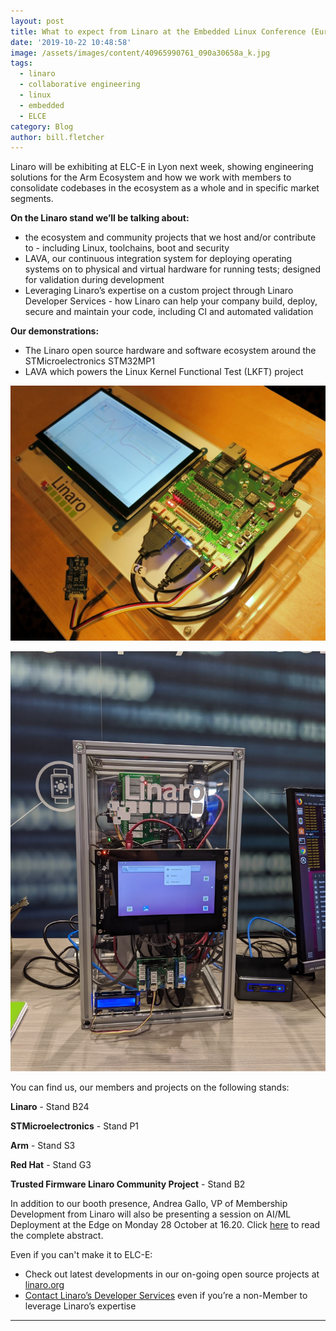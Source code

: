 ```yaml
---
layout: post
title: What to expect from Linaro at the Embedded Linux Conference (Europe) 2019
date: '2019-10-22 10:48:58'
image: /assets/images/content/40965990761_090a30658a_k.jpg
tags:
  - linaro
  - collaborative engineering
  - linux
  - embedded
  - ELCE
category: Blog
author: bill.fletcher
---
```

Linaro will be exhibiting at ELC-E in Lyon next week, showing engineering solutions
for the Arm Ecosystem and how we work with members to consolidate codebases in the ecosystem as a whole and in specific market segments.

**On the Linaro stand we’ll be talking about:**

* the ecosystem and community projects that we host and/or contribute to - including Linux, toolchains, boot and security
* LAVA, our continuous integration system for deploying operating systems on to physical and virtual hardware for running tests; designed for validation during development
* Leveraging Linaro’s expertise on a custom project through Linaro Developer Services - how Linaro can help your company build, deploy, secure and maintain your code, including CI and automated validation

**Our demonstrations:**

* The Linaro open source hardware and software ecosystem around the STMicroelectronics STM32MP1
* LAVA which powers the Linux Kernel Functional Test (LKFT) project

![](/assets/images/content/openamp-demo.jpg "STM32MP1 community hardware demonstrating OpenAMP and Zephyr")

![](/assets/images/content/lava-demo.jpg "Latest Developments in Linaro’s LAVA CI Infrastructure Project")

You can find us, our members and projects on the following stands:

**Linaro** - Stand B24

**STMicroelectronics** - Stand P1

**Arm** - Stand S3

**Red Hat** - Stand G3

**Trusted Firmware Linaro Community Project** - Stand B2

In addition to our booth presence, Andrea Gallo, VP of Membership Development from Linaro will also be presenting a session on AI/ML Deployment at the Edge on Monday 28 October at 16.20. Click [here](https://osseu19.sched.com/event/TLKj?iframe=no) to read the complete abstract.

Even if you can't make it to ELC-E:

* Check out latest developments in our on-going open source projects at [linaro.org](/)
* [Contact Linaro’s Developer Services](/services/) even if you’re a non-Member to leverage Linaro’s expertise

- - -

